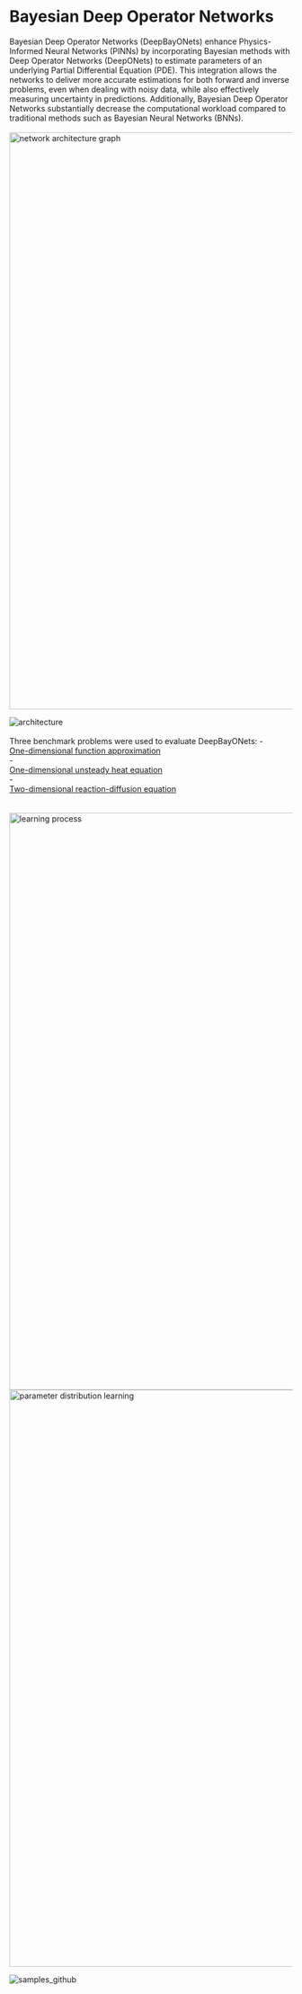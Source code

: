 # Bayesian Deep Operator Networks
Bayesian Deep Operator Networks (DeepBayONets) enhance Physics-Informed Neural Networks (PINNs) by incorporating Bayesian methods with Deep Operator Networks (DeepONets) to estimate parameters of an underlying Partial Differential Equation (PDE). This integration allows the networks to deliver more accurate estimations for both forward and inverse problems, even when dealing with noisy data, while also effectively measuring uncertainty in predictions. Additionally, Bayesian Deep Operator Networks substantially decrease the computational workload compared to traditional methods such as Bayesian Neural Networks (BNNs).
<br><br>
<img width="1026" alt="network architecture graph" src="https://github.com/user-attachments/assets/bd23dd52-5a19-4cc1-956a-7ed30acd6bf5" />

<img src="https://github.com/user-attachments/assets/617bcf7f-2f3f-4fa1-9238-1f5b3f4c66ea" alt="architecture" />
<br><br>
Three benchmark problems were used to evaluate DeepBayONets:
- <a href="https://github.com/csml-beach/differentiable-models/blob/main/func-approximator/func-approx-high-noise.ipynb" target="_blank" style="display:block;">One-dimensional function approximation </a>
- <a href="https://github.com/csml-beach/differentiable-models/blob/main/notebooks/heat-equation/bayes-pinn-PDE-posterior-samples.ipynb" target="_blank" style="display:block;">One-dimensional unsteady heat equation </a>
- <a href="https://github.com/csml-beach/differentiable-models/blob/main/notebooks/2D-non-linear-diffusion-reaction/2d-non-linear-multimode.ipynb" target="_blank" style="display:block;">Two-dimensional reaction-diffusion equation </a> <br> <br>
<img width="1026" src="https://github.com/user-attachments/assets/38881587-441d-4a4e-9ba2-f4dc1d22d4b3" alt="learning process">
<img width="1026" src="https://github.com/user-attachments/assets/23f327da-2377-407c-a657-b604846be593" alt="parameter distribution learning">

![samples_github](https://github.com/user-attachments/assets/60cb9064-ff1b-401b-b6ff-50900c817a4a)

